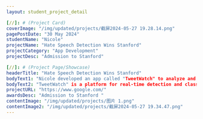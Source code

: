 ```yaml
---
layout: student_project_detail

[//]: # (Project Card)
coverImage: "/img/updated/projects/截屏2024-05-27 19.28.14.png"
pagePostDate: "30 May 2024"
studentName: "Nicole"
projectName: "Hate Speech Detection Wins Stanford"
projectCategory: "App Development"
projectDesc: "Admission to Stanford"

[//]: # (Project Page/Showcase)
headerTitle: "Hate Speech Detection Wins Stanford"
bodyText1: "Nicole developed an app called "TweetWatch" to analyze and detect hate speech on Twitter. Inspired by her passion for social justice and technology, Nicole hopes this app will help reduce hate speech on social media."
bodyText2: "TweetWatch" is a platform for real-time detection and classification of hate speech on Twitter. It helps users understand the distribution of hate speech and automatically reports it. Nicole used Dash by Plotly to create an interactive map of the United States, showing the frequency of hate speech in each state through color intensity."
projectURL: "https://www.google.com/"
awardsDesc: "Admission to Stanford "
contentImage: "/img/updated/projects/图片 1.png"
contentImage2: "/img/updated/projects/截屏2024-05-27 19.34.47.png"
---
```

